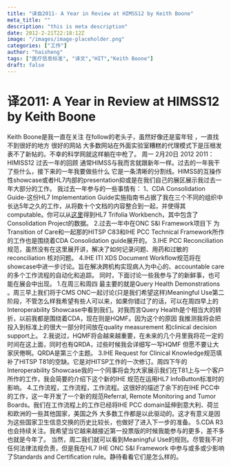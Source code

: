 ```yaml
---
title: "译自2011- A Year in Review at HIMSS12 by Keith Boone"
meta_title: ""
description: "this is meta description"
date: 2012-2-21T22:18:12Z
image: "/images/image-placeholder.png"
categories: ["工作"]
author: "haisheng"
tags: ["医疗信息标准", "译文","HIT","Keith Boone"]
draft: false
---
```





# 译2011: A Year in Review at HIMSS12 by Keith Boone
Keith Boone是我一直在关注 在follow的老头子，虽然好像还是蛮年轻 ，一直找不到很好的地方 很好的网站 大多数网站在外面实验室糟糕的代理模式下是压根发表不了新帖的。不幸的科学网就这样躺在中枪了。
周一 2月20日 2012
2011：HIMISS12 过去一年的回顾
通常HIMSS与我而言就跟新年一样。过去的一年我干了些什么，接下来的一年我要做些什么 它是一条清晰的分割线。HIMSS的互操作性showcase或者HL7内部的presentation抑或是在我们自己的展区展示我过去一年大部分的工作。
我过去一年参与的一些事情有：
1、CDA Consolidation Guide-这份HL7 Implementation Guide实施指南书占据了我在三个不同的组织中长达5年之久的工作，从将数十个文档的内容整合到一起，并使得其computable。你可以从[这里](http://www.hl7.org/search/viewSearchResult.cfm?search_id=206647&search_result_url=%2Fdocumentcenter%2Fprivate%2Fstandards%2Fcda%2FTrifolia%5FHL7%5FConsolidation%2Ezip)得到HL7 Trifolia Workbench，其中包含了Consolidation Project的数据。
2.过去一年中在ONC S&I Framework项目下 为Transition of Care和一起那的HITSP C83和IHE PCC Technical Framework所作的工作也是围绕着CDA Consolidation guide展开的。
3.IHE PCC  Reconciliation规范，虽然没有在这里展开讲，解决了如何记录问题、用药和过敏的reconciliation 核对问题。
4.IHE ITI XDS Document Workflow规范将在showcase中进一步讨论。旨在解决跨机构实现病人为中心的、accountable care的多个工作流程的自动化和追踪。
同时，下面讨论一些我参与了的新鲜事，也可能在展会中出现。
1.在周三和周四 最主要的就是Query Health Demonstrations 。周三早上我们将于CMS ONC一起讨论(只是我们希望这样)Meaningful Use第二阶段，不管怎么样我希望有些人可以来，如果你错过了的话，可以在周四早上的Interoperability Showcase中看到我们。对我而言Query Health是个相当大的转折，以前我都是围绕着CDA，现在则是HQMF。因为这个的原因 我推测我将会把投入到标准上的很大一部分时间放在quality measurement 和clinical decision support上。
2.我说过，HQMF将会越来越重要，在未来的几个月里我将花一定的时间在这上面，同时也有QRDA，过些时候我会详细写一写HQMF 但愿不要让大家厌倦啊。QRDA是第三个主题。
3.IHE Request for Clinical Knowledge规范填补了HITSP T81的空缺。它是对HITSP工作的一次修订。周四下午的Interoperability Showcase我的一个同事将会为大家展示我们在T81上与一个客户所作的工作，我会简要的介绍下这个新的IHE 规范在运用HL7 InfoButton标准时的影响。
4.工作流程，工作流程，工作流程。这很好的描述了余下的在IHE PCC中的工作，这一年开发了一个新的规范Referral, Remote Monitoring and Tumor Boards。我们在工作流程上的工作已经将IHE PCC domain延伸到意大利、荷兰和欧洲的一些其他国家，美国之外 大多数工作都是以此驱动的。这才有意义是因为这些国家卫生信息交换的历史比较长，也做好了进入下一步的准备。
5.CDA R3也会持续关注。我希望当它越来越接近第一投票版的时候我能参与的更多，差不多也就是今年了。
当然，周二我们就可以看到Meaningful Use的规则。尽管我不对任何法律法规负责，但是我在HL7 IHE ONC S&I Framework 中参与或多或少影响了Standards and Certification rule。静待看看它们是怎么样的。
